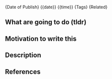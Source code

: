 {Date of Publish}
{{date}}
{{time}}
{Tags}
{Related}

## What are going to do (tldr)

## Motivation to write this

## Description 

## References


